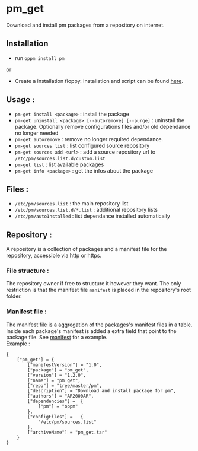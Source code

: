 # pm_get
Download and install pm packages from a repository on internet.

## Installation
- run `oppm install pm`

or

- Create a installation floppy. Installation and script can be found [here](../pm_installer/).

## Usage :
- `pm-get install <package>` : install the package
- `pm-get uninstall <package> [--autoremove] [--purge]` : uninstall the package. Optionally remove configurations files and/or old dependance no longer needed
- `pm-get autoremove` : remove no longer required dependance.
- `pm-get sources list` : list configured source repository
- `pm-get sources add <url>` : add a source repository url to `/etc/pm/sources.list.d/custom.list`
- `pm-get list` : list available packages
- `pm-get info <package>` : get the infos about the package

## Files :
- `/etc/pm/sources.list` : the main repository list
- `/etc/pm/sources.list.d/*.list` : additional repository lists
- `/etc/pm/autoInstalled` : list dependance installed automatically

## Repository :
A repository is a collection of packages and a manifest file for the repository, accessible via http or https.

### File structure :
The repository owner if free to structure it however they want. The only restriction is that the manifest file `manifest` is placed in the repository's root folder.

### Manifest file :
The manifest file is a aggregation of the packages's manifest files in a table. Inside each package's manifest is added a extra field that point to the package file. See [manifest](../packages/manifest) for a example.\
Example :
```
{
    ["pm_get"] = {
		["manifestVersion"] = "1.0",
		["package"] = "pm_get",
		["version"] = "1.2.0",
		["name"] = "pm get",
		["repo"] = "tree/master/pm",
		["description"] = "Download and install package for pm",
		["authors"] = "AR2000AR",
		["dependencies"] = 	{
			["pm"] = "oppm"
		},
		["configFiles"] = 	{
			"/etc/pm/sources.list"
		},
		["archiveName"] = "pm_get.tar"
	}
}
```